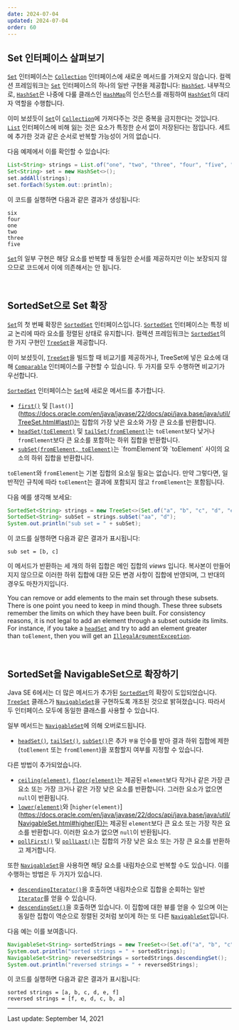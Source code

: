 ```yaml
---
date: 2024-07-04
updated: 2024-07-04
order: 60
---
```

## Set 인터페이스 살펴보기

[`Set`](https://docs.oracle.com/en/java/javase/22/docs/api/java.base/java/util/Set.html) 인터페이스는 [`Collection`](https://docs.oracle.com/en/java/javase/22/docs/api/java.base/java/util/Collection.html) 인터페이스에 새로운 메서드를 가져오지 않습니다. 컬렉션 프레임워크는 [`Set`](https://docs.oracle.com/en/java/javase/22/docs/api/java.base/java/util/Set.html) 인터페이스의 하나의 일반 구현을 제공합니다: [`HashSet`](https://docs.oracle.com/en/java/javase/22/docs/api/java.base/java/util/HashSet.html). 내부적으로, [`HashSet`](https://docs.oracle.com/en/java/javase/22/docs/api/java.base/java/util/HashSet.html)은 나중에 다룰 클래스인 [`HashMap`](https://docs.oracle.com/en/java/javase/22/docs/api/java.base/java/util/HashMap.html)의 인스턴스를 래핑하여 [`HashSet`](https://docs.oracle.com/en/java/javase/22/docs/api/java.base/java/util/HashSet.html)의 대리자 역할을 수행합니다.

이미 보셨듯이 [`Set`](https://docs.oracle.com/en/java/javase/22/docs/api/java.base/java/util/Set.html)이 [`Collection`](https://docs.oracle.com/en/java/javase/22/docs/api/java.base/java/util/Collection.html)에 가져다주는 것은 중복을 금지한다는 것입니다. [`List`](https://docs.oracle.com/en/java/javase/22/docs/api/java.base/java/util/List.html) 인터페이스에 비해 잃는 것은 요소가 특정한 순서 없이 저장된다는 점입니다. 세트에 추가한 것과 같은 순서로 반복할 가능성이 거의 없습니다.

다음 예제에서 이를 확인할 수 있습니다:

```java
List<String> strings = List.of("one", "two", "three", "four", "five", "six");
Set<String> set = new HashSet<>();
set.addAll(strings);
set.forEach(System.out::println);
```

이 코드를 실행하면 다음과 같은 결과가 생성됩니다:

```text
six
four
one
two
three
five
```

[`Set`](https://docs.oracle.com/en/java/javase/22/docs/api/java.base/java/util/Set.html)의 일부 구현은 해당 요소를 반복할 때 동일한 순서를 제공하지만 이는 보장되지 않으므로 코드에서 이에 의존해서는 안 됩니다.

 

## SortedSet으로 Set 확장

[`Set`](https://docs.oracle.com/en/java/javase/22/docs/api/java.base/java/util/Set.html)의 첫 번째 확장은 [`SortedSet`](https://docs.oracle.com/en/java/javase/22/docs/api/java.base/java/util/SortedSet.html) 인터페이스입니다. [`SortedSet`](https://docs.oracle.com/en/java/javase/22/docs/api/java.base/java/util/SortedSet.html) 인터페이스는 특정 비교 논리에 따라 요소를 정렬된 상태로 유지합니다. 컬렉션 프레임워크는 [`SortedSet`](https://docs.oracle.com/en/java/javase/22/docs/api/java.base/java/util/SortedSet.html)의 한 가지 구현인 [`TreeSet`](https://docs.oracle.com/en/java/javase/22/docs/api/java.base/java/util/TreeSet.html)을 제공합니다.

이미 보셨듯이, [`TreeSet`](https://docs.oracle.com/en/java/javase/22/docs/api/java.base/java/util/TreeSet.html)을 빌드할 때 비교기를 제공하거나, TreeSet에 넣은 요소에 대해 [`Comparable`](https://docs.oracle.com/en/java/javase/22/docs/api/java.base/java/lang/Comparable.html) 인터페이스를 구현할 수 있습니다. 두 가지를 모두 수행하면 비교기가 우선합니다.

[`SortedSet`](https://docs.oracle.com/en/java/javase/22/docs/api/java.base/java/util/SortedSet.html) 인터페이스는 [`Set`](https://docs.oracle.com/en/java/javase/22/docs/api/java.base/java/util/Set.html)에 새로운 메서드를 추가합니다.

- [`first()`](https://docs.oracle.com/en/java/javase/22/docs/api/java.base/java/util/TreeSet.html#first()) 및 [`last()`](https://docs.oracle.com/en/java/javase/22/docs/api/java.base/java/util/TreeSet.html#last()는 집합의 가장 낮은 요소와 가장 큰 요소를 반환합니다.
- [`headSet(toElement)`](https://docs.oracle.com/en/java/javase/22/docs/api/java.base/java/util/TreeSet.html#headSet(E)) 및 [`tailSet(fromElement)`](https://docs.oracle.com/en/java/javase/22/docs/api/java.base/java/util/TreeSet.html#tailSet(E))는 `toElement`보다 낮거나 `fromElement`보다 큰 요소를 포함하는 하위 집합을 반환합니다.
- [`subSet(fromElement, toElement)`](https://docs.oracle.com/en/java/javase/22/docs/api/java.base/java/util/TreeSet.html#subSet(E,E))는 `fromElement`와 `toElement` 사이의 요소의 하위 집합을 반환합니다.

`toElement`와 `fromElement`는 기본 집합의 요소일 필요는 없습니다. 만약 그렇다면, 일반적인 규칙에 따라 `toElement`는 결과에 포함되지 않고 `fromElement`는 포함됩니다.

다음 예를 생각해 보세요:

```java
SortedSet<String> strings = new TreeSet<>(Set.of("a", "b", "c", "d", "e", "f"));
SortedSet<String> subSet = strings.subSet("aa", "d");
System.out.println("sub set = " + subSet);
```

이 코드를 실행하면 다음과 같은 결과가 표시됩니다:

```text
sub set = [b, c]
```

이 메서드가 반환하는 세 개의 하위 집합은 메인 집합의 _views_ 입니다. 복사본이 만들어지지 않으므로 이러한 하위 집합에 대한 모든 변경 사항이 집합에 반영되며, 그 반대의 경우도 마찬가지입니다.

You can remove or add elements to the main set through these subsets. There is one point you need to keep in mind though. These three subsets remember the limits on which they have been built. For consistency reasons, it is not legal to add an element through a subset outside its limits. For instance, if you take a [`headSet`](https://docs.oracle.com/en/java/javase/22/docs/api/java.base/java/util/SortedSet.html#headSet(E)) and try to add an element greater than `toElement`, then you will get an [`IllegalArgumentException`](https://docs.oracle.com/en/java/javase/22/docs/api/java.base/java/lang/IllegalArgumentException.html).

 

## SortedSet을 NavigableSet으로 확장하기

Java SE 6에서는 더 많은 메서드가 추가된 [`SortedSet`](https://docs.oracle.com/en/java/javase/22/docs/api/java.base/java/util/SortedSet.html)의 확장이 도입되었습니다. [`TreeSet`](https://docs.oracle.com/en/java/javase/22/docs/api/java.base/java/util/TreeSet.html) 클래스가 [`NavigableSet`](https://docs.oracle.com/en/java/javase/22/docs/api/java.base/java/util/NavigableSet.html)을 구현하도록 개조된 것으로 밝혀졌습니다. 따라서 두 인터페이스 모두에 동일한 클래스를 사용할 수 있습니다.

일부 메서드는 [`NavigableSet`](https://docs.oracle.com/en/java/javase/22/docs/api/java.base/java/util/NavigableSet.html)에 의해 오버로드됩니다.

- [`headSet()`](https://docs.oracle.com/en/java/javase/22/docs/api/java.base/java/util/NavigableSet.html#headSet(E)), [`tailSet()`](https://docs.oracle.com/en/java/javase/22/docs/api/java.base/java/util/NavigableSet.html#tailSet(E)), [`subSet()`](https://docs.oracle.com/en/java/javase/22/docs/api/java.base/java/util/NavigableSet.html#subSet(E))은 추가 `부울` 인수를 받아 결과 하위 집합에 제한(`toElement` 또는 `fromElement`)을 포함할지 여부를 지정할 수 있습니다.

다른 방법이 추가되었습니다.

- [`ceiling(element)`](https://docs.oracle.com/en/java/javase/22/docs/api/java.base/java/util/NavigableSet.html#ceiling(E)), [`floor(element)`](https://docs.oracle.com/en/java/javase/22/docs/api/java.base/java/util/NavigableSet.html#floor(E))는 제공된 `element`보다 작거나 같은 가장 큰 요소 또는 가장 크거나 같은 가장 낮은 요소를 반환합니다. 그러한 요소가 없으면 `null`이 반환됩니다.
- [`lower(element)`](https://docs.oracle.com/en/java/javase/22/docs/api/java.base/java/util/NavigableSet.html#lower(E))와 [`higher(element)`](https://docs.oracle.com/en/java/javase/22/docs/api/java.base/java/util/NavigableSet.html#higher(E)는 제공된 `element`보다 큰 요소 또는 가장 작은 요소를 반환합니다. 이러한 요소가 없으면 `null`이 반환됩니다.
- [`pollFirst()`](https://docs.oracle.com/en/java/javase/22/docs/api/java.base/java/util/NavigableSet.html#pollFirst()) 및 [`pollLast()`](https://docs.oracle.com/en/java/javase/22/docs/api/java.base/java/util/NavigableSet.html#pollLast())는 집합의 가장 낮은 요소 또는 가장 큰 요소를 반환하고 제거합니다.

또한 [`NavigableSet`](https://docs.oracle.com/en/java/javase/22/docs/api/java.base/java/util/NavigableSet.html)을 사용하면 해당 요소를 내림차순으로 반복할 수도 있습니다. 이를 수행하는 방법은 두 가지가 있습니다.

- [`descendingIterator()`](https://docs.oracle.com/en/java/javase/22/docs/api/java.base/java/util/NavigableSet.html#descendingIterator())을 호출하면 내림차순으로 집합을 순회하는 일반 [`Iterator`](https://docs.oracle.com/en/java/javase/22/docs/api/java.base/java/util/Iterator.html)를 얻을 수 있습니다.
- [`descendingSet()`](https://docs.oracle.com/en/java/javase/22/docs/api/java.base/java/util/NavigableSet.html#descendingSet())을 호출하면 있습니다. 이 집합에 대한 뷰를 얻을 수 있으며 이는 동일한 집합이 역순으로 정렬된 것처럼 보이게 하는 또 다른 [`NavigableSet`](https://docs.oracle.com/en/java/javase/22/docs/api/java.base/java/util/NavigableSet.html)입니다.

다음 예는 이를 보여줍니다.

```java
NavigableSet<String> sortedStrings = new TreeSet<>(Set.of("a", "b", "c", "d", "e", "f"));
System.out.println("sorted strings = " + sortedStrings);
NavigableSet<String> reversedStrings = sortedStrings.descendingSet();
System.out.println("reversed strings = " + reversedStrings);
```

이 코드를 실행하면 다음과 같은 결과가 표시됩니다:

```text
sorted strings = [a, b, c, d, e, f]
reversed strings = [f, e, d, c, b, a]
```

---
Last update: September 14, 2021